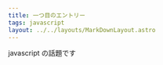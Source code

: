 ```yaml
---
title: 一つ目のエントリー
tags: javascript
layout: ../../layouts/MarkDownLayout.astro
---
```


javascript の話題です
